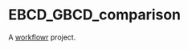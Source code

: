 # EBCD_GBCD_comparison

A [workflowr][] project.

[workflowr]: https://github.com/workflowr/workflowr
